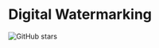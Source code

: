 # Digital Watermarking

![GitHub stars](https://img.shields.io/github/stars/mcoder2014/digital_watermarking.svg?style=social)